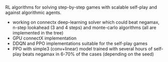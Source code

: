 RL algorithms for solving step-by-step games with scalable self-play
and against algorithmic agents.

* working on connectx deep-learning solver which could beat negamax,
  n-step lookahead (3 and 4 steps) and monte-carlo algorithms (all are
  implemented in the tree)
* GPU connectX implementation
* DDQN and PPO implementations suitable for the self-play games
* PPO with simple3 (conv+linear) model trained with several hours of
  self-play beats negamax in 6-70% of the cases (depending on the seed)
